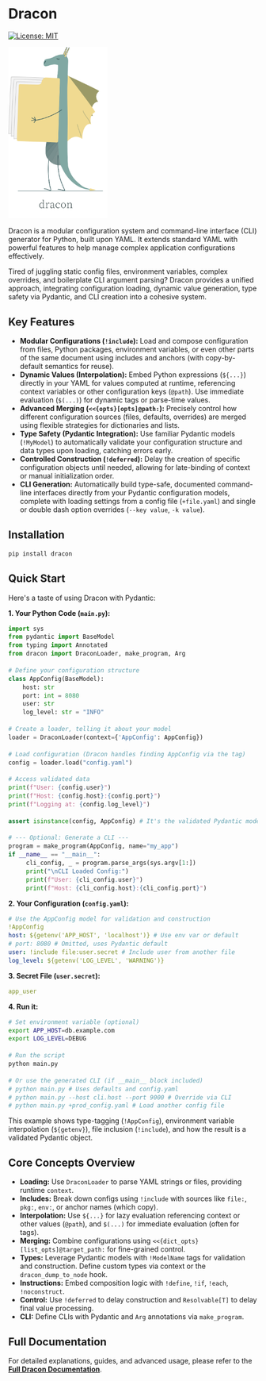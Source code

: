 # Dracon

[![License: MIT](https://img.shields.io/badge/License-MIT-yellow.svg)](https://opensource.org/licenses/MIT)

<img src="https://raw.githubusercontent.com/jdisset/dracon/main/docs/dracon_logo.svg" alt="Dracon Logo" width="200"/>

Dracon is a modular configuration system and command-line interface (CLI) generator for Python, built upon YAML. It extends standard YAML with powerful features to help manage complex application configurations effectively.

Tired of juggling static config files, environment variables, complex overrides, and boilerplate CLI argument parsing? Dracon provides a unified approach, integrating configuration loading, dynamic value generation, type safety via Pydantic, and CLI creation into a cohesive system.

## Key Features

- **Modular Configurations (`!include`):** Load and compose configuration from files, Python packages, environment variables, or even other parts of the same document using includes and anchors (with copy-by-default semantics for reuse).
- **Dynamic Values (Interpolation):** Embed Python expressions (`${...}`) directly in your YAML for values computed at runtime, referencing context variables or other configuration keys (`@path`). Use immediate evaluation (`$(...)`) for dynamic tags or parse-time values.
- **Advanced Merging (`<<{opts}[opts]@path:`):** Precisely control how different configuration sources (files, defaults, overrides) are merged using flexible strategies for dictionaries and lists.
- **Type Safety (Pydantic Integration):** Use familiar Pydantic models (`!MyModel`) to automatically validate your configuration structure and data types upon loading, catching errors early.
- **Controlled Construction (`!deferred`):** Delay the creation of specific configuration objects until needed, allowing for late-binding of context or manual initialization order.
- **CLI Generation:** Automatically build type-safe, documented command-line interfaces directly from your Pydantic configuration models, complete with loading settings from a config file (`+file.yaml`) and single or double dash option overrides (`--key value`, `-k value`).

## Installation

```bash
pip install dracon
```

## Quick Start

Here's a taste of using Dracon with Pydantic:

**1. Your Python Code (`main.py`):**

```python
import sys
from pydantic import BaseModel
from typing import Annotated
from dracon import DraconLoader, make_program, Arg

# Define your configuration structure
class AppConfig(BaseModel):
    host: str
    port: int = 8080
    user: str
    log_level: str = "INFO"

# Create a loader, telling it about your model
loader = DraconLoader(context={'AppConfig': AppConfig})

# Load configuration (Dracon handles finding AppConfig via the tag)
config = loader.load("config.yaml")

# Access validated data
print(f"User: {config.user}")
print(f"Host: {config.host}:{config.port}")
print(f"Logging at: {config.log_level}")

assert isinstance(config, AppConfig) # It's the validated Pydantic model!

# --- Optional: Generate a CLI ---
program = make_program(AppConfig, name="my_app")
if __name__ == "__main__":
     cli_config, _ = program.parse_args(sys.argv[1:])
     print("\nCLI Loaded Config:")
     print(f"User: {cli_config.user}")
     print(f"Host: {cli_config.host}:{cli_config.port}")
```

**2. Your Configuration (`config.yaml`):**

```yaml
# Use the AppConfig model for validation and construction
!AppConfig
host: ${getenv('APP_HOST', 'localhost')} # Use env var or default
# port: 8080 # Omitted, uses Pydantic default
user: !include file:user.secret # Include user from another file
log_level: ${getenv('LOG_LEVEL', 'WARNING')}
```

**3. Secret File (`user.secret`):**

```yaml
app_user
```

**4. Run it:**

```bash
# Set environment variable (optional)
export APP_HOST=db.example.com
export LOG_LEVEL=DEBUG

# Run the script
python main.py

# Or use the generated CLI (if __main__ block included)
# python main.py # Uses defaults and config.yaml
# python main.py --host cli.host --port 9000 # Override via CLI
# python main.py +prod_config.yaml # Load another config file
```

This example shows type-tagging (`!AppConfig`), environment variable interpolation (`${getenv}`), file inclusion (`!include`), and how the result is a validated Pydantic object.

## Core Concepts Overview

- **Loading:** Use `DraconLoader` to parse YAML strings or files, providing runtime `context`.
- **Includes:** Break down configs using `!include` with sources like `file:`, `pkg:`, `env:`, or anchor names (which copy).
- **Interpolation:** Use `${...}` for lazy evaluation referencing context or other values (`@path`), and `$(...)` for immediate evaluation (often for tags).
- **Merging:** Combine configurations using `<<{dict_opts}[list_opts]@target_path:` for fine-grained control.
- **Types:** Leverage Pydantic models with `!ModelName` tags for validation and construction. Define custom types via context or the `dracon_dump_to_node` hook.
- **Instructions:** Embed composition logic with `!define`, `!if`, `!each`, `!noconstruct`.
- **Control:** Use `!deferred` to delay construction and `Resolvable[T]` to delay final value processing.
- **CLI:** Define CLIs with Pydantic and `Arg` annotations via `make_program`.

## Full Documentation

For detailed explanations, guides, and advanced usage, please refer to the **[Full Dracon Documentation](https://jdisset.github.io/dracon/)**.
